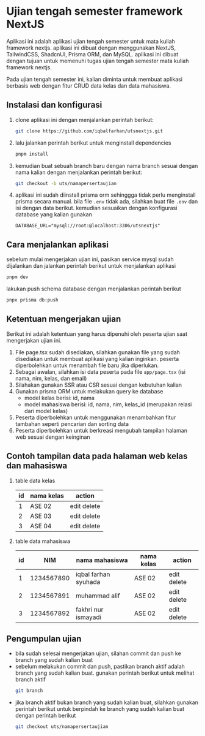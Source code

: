 # Ujian tengah semester framework NextJS

Aplikasi ini adalah aplikasi ujian tengah semester untuk mata kuliah framework nextjs. aplikasi ini dibuat dengan menggunakan NextJS, TailwindCSS, ShadcnUI, Prisma ORM, dan MySQL. aplikasi ini dibuat dengan tujuan untuk memenuhi tugas ujian tengah semester mata kuliah framework nextjs.

Pada ujian tengah semester ini, kalian diminta untuk membuat aplikasi berbasis web dengan fitur CRUD data kelas dan data mahasiswa.

## Instalasi dan konfigurasi

1. clone aplikasi ini dengan menjalankan perintah berikut:

   ```sh
   git clone https://github.com/iqbalfarhan/utsnextjs.git
   ```

2. lalu jalankan perintah berikut untuk menginstall dependencies

   ```sh
   pnpm install
   ```

3. kemudian buat sebuah branch baru dengan nama branch sesuai dengan nama kalian dengan menjalankan perintah berikut:

   ```sh
   git checkout -b uts/namapersertaujian
   ```

4. aplikasi ini sudah diinstall prisma orm sehinggga tidak perlu menginstall prisma secara manual. bila file `.env` tidak ada, silahkan buat file `.env` dan isi dengan data berikut. kemudian sesuaikan dengan konfigurasi database yang kalian gunakan

   ```
   DATABASE_URL="mysql://root:@localhost:3306/utsnextjs"
   ```

## Cara menjalankan aplikasi

sebelum mulai mengerjakan ujian ini, pasikan service mysql sudah dijalankan dan jalankan perintah berikut untuk menjalankan aplikasi

```sh
pnpm dev
```

lakukan push schema database dengan menjalankan perintah berikut

```sh
pnpx prisma db:push
```

## Ketentuan mengerjakan ujian

Berikut ini adalah ketentuan yang harus dipenuhi oleh peserta ujian saat mengerjakan ujian ini.

1. File page.tsx sudah disediakan, silahkan gunakan file yang sudah disediakan untuk membuat aplikasi yang kalian inginkan. peserta diperbolehkan untuk menambah file baru jika diperlukan.
2. Sebagai awalan, silahkan isi data peserta pada file `app/page.tsx` (isi nama, nim, kelas, dan email)
3. Silahakan gunakan SSR atau CSR sesuai dengan kebutuhan kalian
4. Gunakan prisma ORM untuk melakukan query ke database
   - model kelas berisi: id, nama
   - model mahasiswa berisi: id, nama, nim, kelas_id (merupakan relasi dari model kelas)
5. Peserta diperbolehkan untuk menggunakan menambahkan fitur tambahan seperti pencarian dan sorting data
6. Peserta diperbolehkan untuk berkreasi mengubah tampilan halaman web sesuai dengan keinginan

## Contoh tampilan data pada halaman web kelas dan mahasiswa

1.  table data kelas

    | id  | nama kelas | action      |
    | --- | ---------- | ----------- |
    | 1   | ASE 02     | edit delete |
    | 2   | ASE 03     | edit delete |
    | 3   | ASE 04     | edit delete |

2.  table data mahasiswa

    | id  | NIM        | nama mahasiswa       | nama kelas | action      |
    | --- | ---------- | -------------------- | ---------- | ----------- |
    | 1   | 1234567890 | iqbal farhan syuhada | ASE 02     | edit delete |
    | 2   | 1234567891 | muhammad alif        | ASE 02     | edit delete |
    | 3   | 1234567892 | fakhri nur ismayadi  | ASE 02     | edit delete |

## Pengumpulan ujian

- bila sudah selesai mengerjakan ujian, silahan commit dan push ke branch yang sudah kalian buat
- sebelum melakukan commit dan push, pastikan branch aktif adalah branch yang sudah kalian buat. gunakan perintah berikut untuk melihat branch aktif
  ```sh
  git branch
  ```
- jika branch aktif bukan branch yang sudah kalian buat, silahkan gunakan perintah berikut untuk berpindah ke branch yang sudah kalian buat dengan perintah berikut
  ```sh
  git checkout uts/namapersertaujian
  ```

